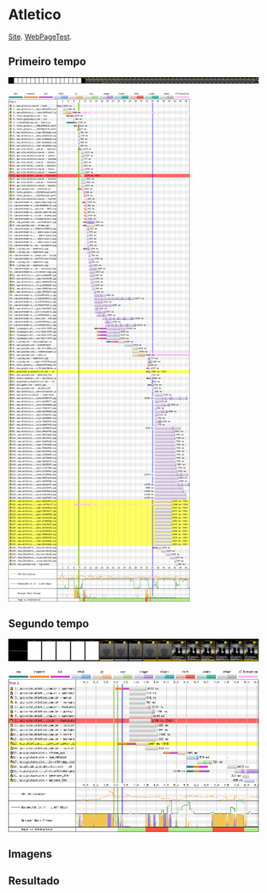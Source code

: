 # Atletico

[Site](https://www.atletico.com.br/home). [WebPageTest](https://www.webpagetest.org/result/190422_W3_c7bc71208382393d060e62085c8ac71a/).

## Primeiro tempo

![](imgs/filmstrip-first-view-run-1.png)

![](imgs/first-view-run-1.png)

## Segundo tempo

![](imgs/filmstrip-second-view-run-3.png)

![](imgs/second-view-run-3.png)

## Imagens

## Resultado